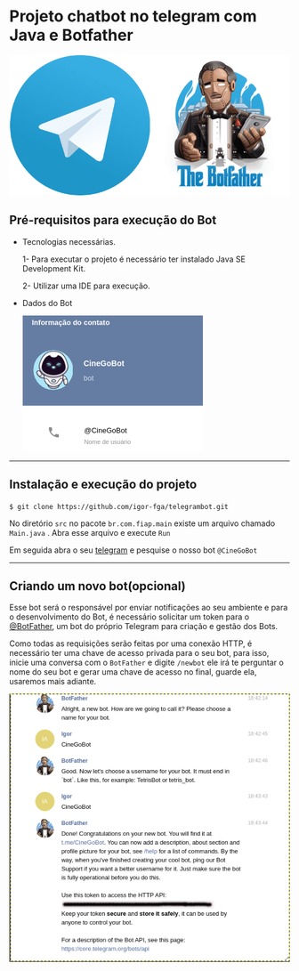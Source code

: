 # Projeto chatbot no telegram com Java e Botfather

![Imagem telegram chatbot](img/botfather.png)

##  Pré-requisitos para execução do Bot
 - Tecnologias necessárias.
 
    1- Para executar o projeto é necessário ter instalado Java SE Development Kit.
 
    2- Utilizar uma IDE para execução.

 - Dados do Bot
   
   ![Dados Bot](img/bot_info.png)   
---

## Instalação e execução do projeto


`$ git clone https://github.com/igor-fga/telegrambot.git`

No diretório `src` no pacote `br.com.fiap.main` existe um arquivo chamado `Main.java` . 
Abra esse arquivo e execute `Run`

Em seguida abra o seu [telegram](https://web.telegram.org/) e pesquise o nosso bot  `@CineGoBot`

---
##  Criando um novo bot(opcional)

 
Esse bot será o responsável por enviar notificações ao seu ambiente e para o desenvolvimento do Bot, é necessário solicitar um token para o 
[@BotFather](https://telegram.me/BotFather), um bot do próprio Telegram para criação e gestão dos Bots. 

Como todas as requisições serão feitas por uma conexão HTTP, é necessário ter uma chave de acesso privada para o seu bot, para isso, inicie uma conversa com o `BotFather` e digite `/newbot` ele irá te perguntar o nome do seu bot e gerar uma chave de acesso no final, guarde ela, usaremos mais adiante.


![Criacao de novo bot](img/create_newbot.png)
